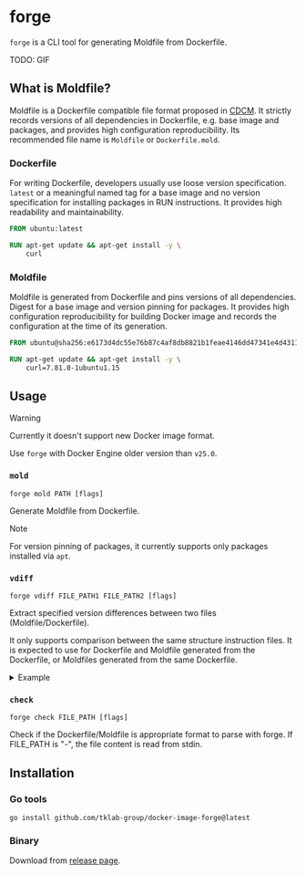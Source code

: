 # forge

`forge` is a CLI tool for generating Moldfile from Dockerfile.

TODO: GIF

## What is Moldfile?

Moldfile is a Dockerfile compatible file format proposed in [CDCM](https://github.com/tklab-group/CDCM).
It strictly records versions of all dependencies in Dockerfile, e.g. base image and packages, and provides high configuration reproducibility.
Its recommended file name is `Moldfile` or `Dockerfile.mold`.

### Dockerfile
For writing Dockerfile, developers usually use loose version specification.
`latest` or a meaningful named tag for a base image and no version specification for installing packages in RUN instructions.
It provides high readability and maintainability.

```Dockerfile
FROM ubuntu:latest

RUN apt-get update && apt-get install -y \
    curl
```

### Moldfile
Moldfile is generated from Dockerfile and pins versions of all dependencies.
Digest for a base image and version pinning for packages.
It provides high configuration reproducibility for building Docker image and records the configuration at the time of its generation.

```Dockerfile
FROM ubuntu@sha256:e6173d4dc55e76b87c4af8db8821b1feae4146dd47341e4d431118c7dd060a74

RUN apt-get update && apt-get install -y \
    curl=7.81.0-1ubuntu1.15
```

## Usage

> [!WARNING]
> Currently it doesn't support new Docker image format.
>
> Use `forge` with Docker Engine older version than `v25.0`.

### `mold`
```shell
forge mold PATH [flags]
```

Generate Moldfile from Dockerfile.

> [!NOTE]
For version pinning of packages, it currently supports only packages installed via `apt`.

### `vdiff`
```shell
forge vdiff FILE_PATH1 FILE_PATH2 [flags]
```

Extract specified version differences between two files (Moldfile/Dockerfile).

It only supports comparison between the same structure instruction files.
It is expected to use for Dockerfile and Moldfile generated from the Dockerfile, or Moldfiles generated from the same Dockerfile.

<details>
<summary>Example</summary>

Moldfile1:
```Dockerfile
FROM ubuntu@sha256:ed4a42283d9943135ed87d4ee34e542f7f5ad9ecf2f244870e23122f703f91c2

RUN apt-get update && apt-get install -y \
    wget=1.20.3-1ubuntu2
```

Moldfile2:

```Dockerfile
FROM ubuntu@sha256:4c32aacd0f7d1d3a29e82bee76f892ba9bb6a63f17f9327ca0d97c3d39b9b0ee

RUN apt-get update && apt-get install -y \
    wget=1.21.3-1ubuntu1
```

Output:
```json
{
  "buildStages": [
    {
      "stageName": "",
      "baseImage": {
        "name": "ubuntu",
        "moldfile1": "@sha256:ed4a42283d9943135ed87d4ee34e542f7f5ad9ecf2f244870e23122f703f91c2",
        "moldfile2": "@sha256:4c32aacd0f7d1d3a29e82bee76f892ba9bb6a63f17f9327ca0d97c3d39b9b0ee"
      },
      "packages": [
        {
          "packageManager": "apt",
          "name": "wget",
          "moldfile1": "1.20.3-1ubuntu2",
          "moldfile2": "1.21.3-1ubuntu1"
        }
      ]
    }
  ]
}
```
</details>

### `check`
```shell
forge check FILE_PATH [flags]
```

Check if the Dockerfile/Moldfile is appropriate format to parse with forge.
If FILE_PATH is "-", the file content is read from stdin.

## Installation

### Go tools

```shell
go install github.com/tklab-group/docker-image-forge@latest
```

### Binary

Download from [release page](https://github.com/tklab-group/forge/releases/latest).